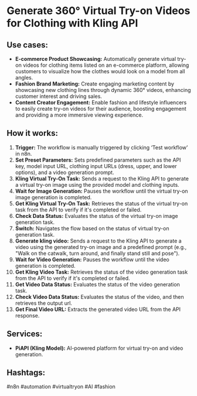 # Generate 360° Virtual Try-on Videos for Clothing with Kling API

## Use cases:

- **E-commerce Product Showcasing:** Automatically generate virtual try-on videos for clothing items listed on an e-commerce platform, allowing customers to visualize how the clothes would look on a model from all angles.
- **Fashion Brand Marketing:** Create engaging marketing content by showcasing new clothing lines through dynamic 360° videos, enhancing customer interest and driving sales.
- **Content Creator Engagement:** Enable fashion and lifestyle influencers to easily create try-on videos for their audience, boosting engagement and providing a more immersive viewing experience.

## How it works:

1.  **Trigger:** The workflow is manually triggered by clicking ‘Test workflow’ in n8n.
2.  **Set Preset Parameters:** Sets predefined parameters such as the API key, model input URL, clothing input URLs (dress, upper, and lower options), and a video generation prompt.
3.  **Kling Virtual Try-On Task:** Sends a request to the Kling API to generate a virtual try-on image using the provided model and clothing inputs.
4.  **Wait for Image Generation:** Pauses the workflow until the virtual try-on image generation is completed.
5.  **Get Kling Virtual Try-On Task:** Retrieves the status of the virtual try-on task from the API to verify if it's completed or failed.
6.  **Check Data Status:** Evaluates the status of the virtual try-on image generation task.
7.  **Switch:** Navigates the flow based on the status of virtual try-on generation task.
8.  **Generate kling video:** Sends a request to the Kling API to generate a video using the generated try-on image and a predefined prompt (e.g., "Walk on the catwalk, turn around, and finally stand still and pose").
9.  **Wait for Video Generation:** Pauses the workflow until the video generation is completed.
10. **Get Kling Video Task:** Retrieves the status of the video generation task from the API to verify if it's completed or failed.
11. **Get Video Data Status:** Evaluates the status of the video generation task.
12. **Check Video Data Status:** Evaluates the status of the video, and then retrieves the output url.
13. **Get Final Video URL:** Extracts the generated video URL from the API response.

## Services:

*   **PiAPI (Kling Model):** AI-powered platform for virtual try-on and video generation.

## Hashtags:

#n8n #automation #virtualtryon #AI #fashion
